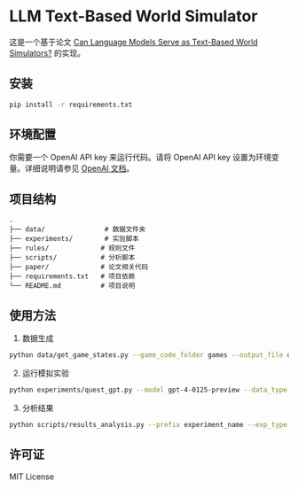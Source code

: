 # LLM Text-Based World Simulator

这是一个基于论文 [Can Language Models Serve as Text-Based World Simulators?](https://arxiv.org/abs/2406.06485) 的实现。

## 安装

```bash
pip install -r requirements.txt
```

## 环境配置

你需要一个 OpenAI API key 来运行代码。请将 OpenAI API key 设置为环境变量。详细说明请参见 [OpenAI 文档](https://platform.openai.com/docs/quickstart?context=python)。

## 项目结构

```
.
├── data/               # 数据文件夹
├── experiments/        # 实验脚本
├── rules/             # 规则文件
├── scripts/           # 分析脚本
├── paper/             # 论文相关代码
├── requirements.txt   # 项目依赖
└── README.md          # 项目说明
```

## 使用方法

1. 数据生成
```bash
python data/get_game_states.py --game_code_folder games --output_file data/data.jsonl
```

2. 运行模拟实验
```bash
python experiments/quest_gpt.py --model gpt-4-0125-preview --data_type full
```

3. 分析结果
```bash
python scripts/results_analysis.py --prefix experiment_name --exp_type full
```

## 许可证

MIT License 